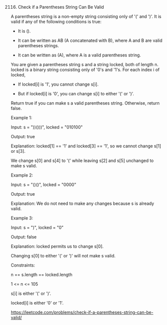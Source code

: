 2116. Check if a Parentheses String Can Be Valid

A parentheses string is a non-empty string consisting only of '(' and ')'. It is valid if any of the following conditions is true:

- It is ().

- It can be written as AB (A concatenated with B), where A and B are valid parentheses strings.

- It can be written as (A), where A is a valid parentheses string.

You are given a parentheses string s and a string locked, both of length n. locked is a binary string consisting only of '0's and '1's. For each index i of locked,

- If locked[i] is '1', you cannot change s[i].

- But if locked[i] is '0', you can change s[i] to either '(' or ')'.

Return true if you can make s a valid parentheses string. Otherwise, return false.

Example 1:

Input: s = "))()))", locked = "010100"

Output: true

Explanation: locked[1] == '1' and locked[3] == '1', so we cannot change s[1] or s[3].

We change s[0] and s[4] to '(' while leaving s[2] and s[5] unchanged to make s valid.

Example 2:

Input: s = "()()", locked = "0000"

Output: true

Explanation: We do not need to make any changes because s is already valid.

Example 3:

Input: s = ")", locked = "0"

Output: false

Explanation: locked permits us to change s[0]. 

Changing s[0] to either '(' or ')' will not make s valid.

Constraints:

n == s.length == locked.length

1 <= n <= 105

s[i] is either '(' or ')'.

locked[i] is either '0' or '1'.

https://leetcode.com/problems/check-if-a-parentheses-string-can-be-valid/